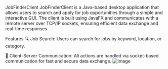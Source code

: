 JobFinderClient
JobFinderClient is a Java-based desktop application that allows users to search and apply for job opportunities through a simple and interactive GUI. The client is built using JavaFX and communicates with a remote server over TCP/IP sockets, ensuring efficient data exchange and real-time responses.

Features
🔍 Job Search: Users can search for jobs by keyword, location, or category.

💬 Client-Server Communication: All actions are handled via socket-based communication for fast and secure data exchange.
![image](https://github.com/user-attachments/assets/be47bbaf-94e5-4cf4-ad2c-39cea1638861)
